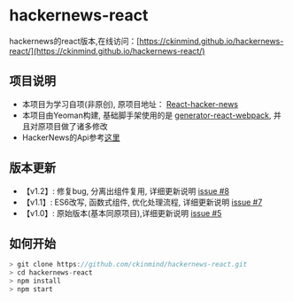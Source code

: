 # hackernews-react
hackernews的react版本,在线访问：[https://ckinmind.github.io/hackernews-react/](https://ckinmind.github.io/hackernews-react/)

## 项目说明
- 本项目为学习自项(非原创), 原项目地址： [React-hacker-news](https://github.com/gokulkrishh/React-hacker-news)
- 本项目由Yeoman构建, 基础脚手架使用的是 [generator-react-webpack](https://github.com/react-webpack-generators/generator-react-webpack), 并且对原项目做了诸多修改
- HackerNews的Api参考[这里](https://github.com/HackerNews/API)

## 版本更新
- 【v1.2】: 修复bug, 分离出组件复用, 详细更新说明 [issue #8](https://github.com/ckinmind/hackernews-react/issues/8)
- 【v1.1】: ES6改写, 函数式组件, 优化处理流程, 详细更新说明 [issue #7](https://github.com/ckinmind/hackernews-react/issues/7)
- 【v1.0】: 原始版本(基本同原项目),详细更新说明 [issue #5](https://github.com/ckinmind/hackernews-react/issues/5)

## 如何开始
```js
> git clone https://github.com/ckinmind/hackernews-react.git
> cd hackernews-react
> npm install
> npm start
```